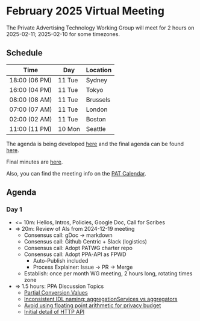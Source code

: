 # February 2025 Virtual Meeting

The Private Advertising Technology Working Group will meet for 2 hours on 2025-02-11; 2025-02-10 for some timezones.

## Schedule

| Time          | Day    | Location      |
| ------------- | ------ | ------------- |
| 18:00 (06 PM) | 11 Tue | Sydney        |
| 16:00 (04 PM) | 11 Tue | Tokyo         |
| 08:00 (08 AM) | 11 Tue | Brussels      |
| 07:00 (07 AM) | 11 Tue | London        |
| 02:00 (02 AM) | 11 Tue | Boston        |
| 11:00 (11 PM) | 10 Mon | Seattle       |

The agenda is being developed [here](https://github.com/w3c/patwg/issues/20) and the final agenda can be found [here](https://github.com/w3c/patwg/blob/main/meetings/2025/02-telecons/02-11-agenda.md).

Final minutes are [here](https://github.com/w3c/patwg/blob/main/meetings/2025/02-telecons/02-11-minutes.md).

Also, you can find the meeting info on the [PAT Calendar](https://www.w3.org/groups/wg/pat/calendar/).

## Agenda

### Day 1

- <= 10m: Hellos, Intros, Policies, Google Doc, Call for Scribes
- => 20m: Review of AIs from 2024-12-19 meeting
  - Consensus call: gDoc -> markdown
  - Consensus call: Github Centric + Slack (logistics)
  - Consensus call: Adopt PATWG charter repo
  - Consensus call: Adopt PPA-API as FPWD
    - Auto-Publish included
    - Process Explainer: Issue -> PR -> Merge
  - Establish: once per month WG meeting, 2 hours long, rotating times zone
- => 1.5 hours: PPA Discussion Topics
  - [Partial Conversion Values](https://github.com/w3c/ppa/issues/16)
  - [Inconsistent IDL naming: aggregationServices vs aggregators](https://github.com/w3c/ppa/issues/66)
  - [Avoid using floating point arithmetic for privacy budget](https://github.com/w3c/ppa/issues/77)
  - [Initial detail of HTTP API](https://github.com/w3c/ppa/pull/56)
